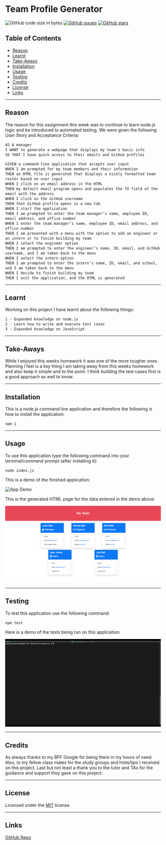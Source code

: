 # Team Profile Generator
![GitHub code size in bytes](https://img.shields.io/github/languages/code-size/jdbell123/team-profile-generator)
 [![GitHub issues](https://img.shields.io/github/issues/jdbell123/team-profile-generator)](https://github.com/jdbell123/team-profile-generator/issues)
 [![GitHub stars](https://img.shields.io/github/stars/jdbell123/team-profile-generator)](https://github.com/jdbell123/team-profile-generator/stargazers)
## Table of Contents

* [Reason](#reason)
* [Learnt](#learnt)
* [Take-Aways](#Take-Aways)
* [Installation](#installation)
* [Usage](#usage)
* [Testing](#testing)
* [Credits](#credits)
* [License](#license)
* [Links](#links)

***

## Reason

The reason for this assignment this week was to continue to learn node.js logic and be introduced to automated testing. We were given the following User Story and Acceptance Criteria:

```
AS A manager
I WANT to generate a webpage that displays my team's basic info
SO THAT I have quick access to their emails and GitHub profiles
```

```
GIVEN a command-line application that accepts user input
WHEN I am prompted for my team members and their information
THEN an HTML file is generated that displays a nicely formatted team roster based on user input
WHEN I click on an email address in the HTML
THEN my default email program opens and populates the TO field of the email with the address
WHEN I click on the GitHub username
THEN that GitHub profile opens in a new tab
WHEN I start the application
THEN I am prompted to enter the team manager’s name, employee ID, email address, and office number
WHEN I enter the team manager’s name, employee ID, email address, and office number
THEN I am presented with a menu with the option to add an engineer or an intern or to finish building my team
WHEN I select the engineer option
THEN I am prompted to enter the engineer’s name, ID, email, and GitHub username, and I am taken back to the menu
WHEN I select the intern option
THEN I am prompted to enter the intern’s name, ID, email, and school, and I am taken back to the menu
WHEN I decide to finish building my team
THEN I exit the application, and the HTML is generated
```

---

## Learnt

Working on this project I have learnt about the following things:

    1 - Expanded knowledge on node.js
    2 - Learn how to write and execute test cases
    3 - Expanded knowledge on JavaScript

---

## Take-Aways

While I enjoyed this weeks homework it was one of the more tougher ones. Planning I feel is a key thing I am taking away from this weeks homework and also keep it simple and to the point. I think building the test cases first is a good approach as well to know.

---

## Installation

This is a node.js command line application and therefore the following is how to install the application:

```
npm i

```

---

## Usage 

To use this application type the following command into your terminal/command prompt (after installing it):

```
node index.js

```

This is a demo of the finished application:

![App Demo](./images/App_Demo.gif "App Demo")

This is the generated HTML page for the data entered in the demo above:

![App Sample HTML Page](./images/App_Sample_HTML.png "App Sample HTML Page")

---

## Testing 

To test this application use the following command:

```
npm test

```

Here is a demo of the tests being run on this application:

![Testing Demo](./images/Testing.gif "Testing Demo")

---
## Credits

As always thanks to my BFF Google for being there in my hours of need. Also, to my fellow class mates for the study groups and hints/tips I received on this project. Last but not least a thank you to the tutor and TAs for the guidance and support they gave on this project. 

---

## License


Licensed under the [MIT](./LICENSE) license.


---

## Links

[GitHub Repo](https://github.com/jdbell123/team-profile-generator)
